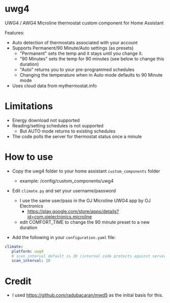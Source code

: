 # uwg4
UWG4 / AWG4 Microline thermostat custom component for Home Assistant

Features:
- Auto detection of thermostats associated with your account
- Supports Permanent/90 Minute/Auto settings (as presets)
  - "Permanent" sets the temp and it stays until you change it.
  - "90 Minutes" sets the temp for 90 minutes (see below to change this duration)
  - "Auto" returns you to your pre-programmed schedules
  - Changing the temperature when in Auto mode defaults to 90 Minute mode
- Uses cloud data from mythermostat.info

# Limitations
 - Energy download not supported
 - Reading/setting schedules is not supported
   - But AUTO mode returns to existing schedules
 - The code polls the server for thermostat status once a minute
 

# How to use
- Copy the uwg4 folder to your home assistant `custom_components` folder
  - example: /config/custom_components/uwg4
- Edit `climate.py` and set your username/password
   - I use the same user/pass in the OJ Microline UWG4 app by OJ Electronics
     - https://play.google.com/store/apps/details?id=com.ojelectronics.microline
   - edit COMFORT_TIME to change the 90 minute preset to a new duration
   
- Add the following in your `configuration.yaml` file:
```yaml
climate:
   platform: uwg4
   # scan_interval default is 30 (internal code protects against server bashing)
   scan_interval: 20
```

# Credit
- I used https://github.com/radubacaran/mwd5 as the initial basis for this.
